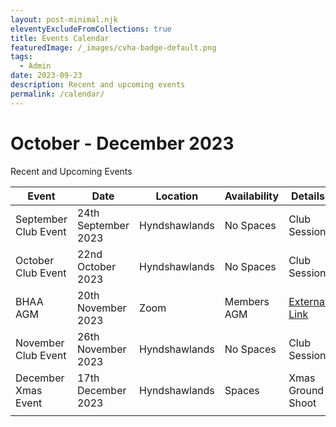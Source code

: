 ```yaml
---
layout: post-minimal.njk
eleventyExcludeFromCollections: true
title: Events Calendar
featuredImage: /_images/cvha-badge-default.png
tags:
  - Admin
date: 2023-09-23
description: Recent and upcoming events
permalink: /calendar/
---
```

# October - December 2023

Recent and Upcoming Events

| Event  | Date  |  Location | Availability  | Details  |
|---|---|---|---|---|
|  September Club Event |  24th September 2023 |  Hyndshawlands  | No Spaces  | Club Session  |
|  October Club Event |  22nd October 2023 |  Hyndshawlands  | No Spaces  | Club Session  |
| BHAA AGM  |  20th November 2023 |  Zoom | Members AGM  | [External Link](https://www.bhaa.org.uk/annual-general-meeting-3pm-on-20th-november/)  |
|  November Club Event |  26th November 2023 |  Hyndshawlands  | No Spaces  | Club Session  |
|  December Xmas Event |  17th December 2023 |  Hyndshawlands  |  Spaces  | Xmas Ground Shoot  |
|   |   |   |   |   |